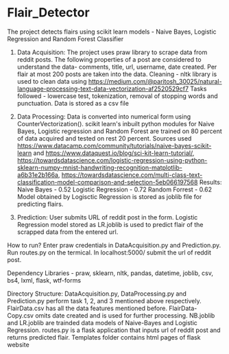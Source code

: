 # Flair_Detector
The project detects flairs using scikit learn models - Naive Bayes, Logistic Regression and Random Forest Classifier

1. Data Acquisition:
The project uses praw library to scrape data from reddit posts. The following properties of a post are considered to understand the data-
comments, title, url, username, date created. Per flair at most 200 posts are taken into the data.
Cleaning - nltk library is used to clean data using https://medium.com/@paritosh_30025/natural-language-processing-text-data-vectorization-af2520529cf7
Tasks followed - lowercase test, tokenization, removal of stopping words and punctuation. Data is stored as a csv file

2. Data Processing:
Data is converted into numerical form using CounterVectorization(). scikit learn's inbuilt python modules for Naive Bayes, Logistic regression and Random Forest are trained on 80 percent of data acquired and tested on rest 20 percent. Sources used https://www.datacamp.com/community/tutorials/naive-bayes-scikit-learn and https://www.dataquest.io/blog/sci-kit-learn-tutorial/, https://towardsdatascience.com/logistic-regression-using-python-sklearn-numpy-mnist-handwriting-recognition-matplotlib-a6b31e2b166a, https://towardsdatascience.com/multi-class-text-classification-model-comparison-and-selection-5eb066197568
Results:
  Naive Bayes - 0.52
  Logistic Regression - 0.72
  Random Forrest - 0.62
 Model obtained by Logisctic Regression is stored as joblib file for predicting flairs.
 
3. Prediction:
User submits URL of reddit post in the form. Logistic Regression model stored as LR.joblib is used to predict flair of the scrapped data from the entered url.

How to run?
Enter praw credentials in DataAcquisition.py and Prediction.py. Run routes.py on the termical. In localhost:5000/ submit the url of reddit post.

Dependency Libraries - 
praw, sklearn, nltk, pandas, datetime, joblib, csv, bs4, lxml, flask, wtf-forms

Directory Structure:
DataAcquisition.py, DataProcessing.py and Prediction.py perform task 1, 2, and 3 mentioned above respectively. FlairData.csv has all the data features mentioned before. FlairData-Copy.csv omits date created and is used for further processing. NB.joblib and LR.joblib are trainded data models of Naive-Bayes and Logistic Regression. routes.py is a flask application that inputs url of reddit post and returns predicted flair. Templates folder contains html pages of flask website


